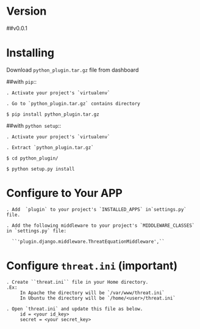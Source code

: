 Version
=================
##v0.0.1

Installing
=================
Download `python_plugin.tar.gz` file from dashboard

##with ``pip``::

    . Activate your project's `virtualenv`
    
    . Go to `python_plugin.tar.gz` contains directory
    
    $ pip install python_plugin.tar.gz

##with ``python setup``::

    . Activate your project's `virtualenv`
    
    . Extract `python_plugin.tar.gz`
    
    $ cd python_plugin/
    
    $ python setup.py install
 

Configure to Your APP
=================

    . Add  `plugin` to your project's `INSTALLED_APPS` in`settings.py` file.
    
    . Add the following middleware to your project's `MIDDLEWARE_CLASSES` in `settings.py` file:
    
      ``'plugin.django.middleware.ThreatEquationMiddleware',``
      
      
Configure ``threat.ini`` (important)
================= 

    . Create ``threat.ini`` file in your Home directory.
    .Ex:
         In Apache the directory will be `/var/www/threat.ini`
         In Ubuntu the directory will be `/home/<user>/threat.ini` 
    
    . Open `threat.ini` and update this file as below.
         id = <your id_key>
         secret = <your secret_key>



